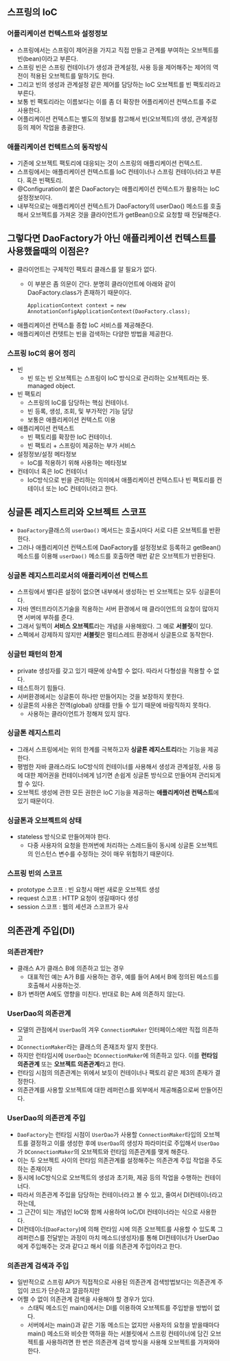 ## 스프링의 IoC
### 어플리케이션 컨텍스트와 설정정보
* 스프링에서는 스프링이 제어권을 가지고 직접 만들고 관계를 부여하는 오브젝트를 빈(bean)이라고 부른다.
* 스프링 빈은 스프링 컨테이너가 생성과 관계설정, 사용 등을 제어해주는 제어의 역전이 적용된 오브젝트를 말하기도 한다.
* 그리고 빈의 생성과 관계설정 같은 제어를 담당하는 IoC 오브젝트를 빈 팩토리라고 부른다.
* 보통 빈 팩토리라는 이름보다는 이를 좀 더 확장한 어플리케이션 컨텍스트를 주로 사용한다.
* 어플리케이션 컨텍스트는 별도의 정보를 참고해서 빈(오브젝트)의 생성, 관계설정 등의 제어 작업을 총괄한다.

### 애플리케이션 컨텍트스의 동작방식
* 기존에 오브젝트 팩토리에 대응되는 것이 스프링의 애플리케이션 컨텍스트.
* 스프링에서는 애플리케이션 컨텍스트를 IoC 컨테이너나 스프링 컨테이너라고 부른다. 혹은 빈팩토리.
* @Configuration이 붙은 DaoFactory는 애플리케이션 컨텍스트가 활용하는 IoC 설정정보이다.
* 내부적으로는 애플리케이션 컨텍스트가 DaoFactory의 userDao() 메소드를 호출해서 오브젝트를 가져온 것을 클라이언트가 getBean()으로 요청할 때 전달해준다.

## 그렇다면 DaoFactory가 아닌 애플리케이션 컨텍스트를 사용했을때의 이점은?
* 클라이언트는 구체적인 팩토리 클래스를 알 필요가 없다.
  * 이 부분은 좀 의문이 간다. 분명히 클라이언트에 아래와 같이 DaoFactory.class가 존재하기 때문이다.

    ```
    ApplicationContext context = new AnnotationConfigApplicationContext(DaoFactory.class);
    ```
* 애플리케이션 컨텍스틑 종합 IoC 서비스를 제공해준다.
* 애플리케이션 컨텟트는 빈을 검색하는 다양한 방법을 제공한다.

### 스프링 IoC의 용어 정리
* 빈
  * 빈 또는 빈 오브젝트는 스프링이 IoC 방식으로 관리하는 오브젝트라는 뜻. managed object.
* 빈 팩토리
  * 스프링의 IoC를 담당하는 핵심 컨테이너. 
  * 빈 등록, 생성, 조회, 및 부가적인 기능 담당
  * 보통은 애플리케이션 컨텍스트 이용
* 애플리케이션 컨텍스트
  * 빈 팩토리를 확장한 IoC 컨테이너.
  * 빈 팩토리 + 스프링이 제공하는 부가 서비스
* 설정정보/설정 메타정보
  * IoC를 적용하기 위해 사용하는 메타정보
* 컨테이너 혹은 IoC 컨테이너
  * IoC방식으로 빈을 관리하는 의미에서 애플리케이션 컨텍스트나 빈 팩토리를 컨테이너 또는 IoC 컨테이너라고 한다.
  
## 싱글톤 레지스트리와 오브젝트 스코프
* `DaoFactory`클래스의 `userDao()` 메서드는 호출시마다 서로 다른 오브젝트를 반환한다.
* 그러나 애플리케이션 컨텍스트에 DaoFactory를 설정정보로 등록하고 getBean() 메소드를 이용해 `userDao()` 메소드를 호출하면 매번 같은 오브젝트가 반환된다.
### 싱글톤 레지스트리로서의 애플리케이션 컨텍스트
* 스프링에서 별다른 설정이 없으면 내부에서 생성하는 빈 오브젝트는 모두 싱글톤이다.
* 자바 엔터프라이즈기술을 적용하는 서버 환경에서 매 클라이언트의 요청이 많아지면 서버에 부하를 준다.
* 그래서 일찍이 **서비스 오브젝트**라는 개념을 사용해왔다. 그 예로 **서블릿**이 있다.
* 스펙에서 강제하지 않지만 **서블릿**은 멀티스레드 환경에서 싱글톤으로 동작한다.

### 싱글턴 패턴의 한계
* private 생성자를 갖고 있기 때문에 상속할 수 없다. 따라서 다형성을 적용할 수 없다.
* 테스트하기 힘들다.
* 서버환경에서는 싱글톤이 하나만 만들어지는 것을 보장하지 못한다.
* 싱글톤의 사용은 전역(global) 상태를 만들 수 있기 때문에 바람직하지 못하다.
  * 사용하는 클라이언트가 정해져 있지 않다.

### 싱글톤 레지스트리
* 그래서 스프링에서는 위의 한계를 극복하고자 **싱글톤 레지스트리**라는 기능을 제공한다.
* 평범한 자바 클래스라도 IoC방식의 컨테이너를 사용해서 생성과 관계설정, 사용 등에 대한 제어권을 컨테이너에게 넘기면 손쉽게 싱글톤 방식으로 만들어져 관리되게 할 수 있다.
* 오브젝트 생성에 관한 모든 권한은 IoC 기능을 제공하는 **애플리케이션 컨텍스트**에 있기 때문이다.

### 싱글톤과 오브젝트의 상태
* stateless 방식으로 만들어져야 한다.
  * 다중 사용자의 요청을 한꺼번에 처리하는 스레드들이 동시에 싱글톤 오브젝트의 인스턴스 변수를 수정하는 것이 매우 위험하기 때문이다.
  
### 스프링 빈의 스코프
* prototype 스코프 : 빈 요청시 매번 새로운 오브젝트 생성
* request 스코프 : HTTP 요청이 생길때마다 생성
* session 스코프 : 웹의 세션과 스코프가 유사

## 의존관계 주입(DI)
### 의존관계란?
* 클래스 A가 클래스 B에 의존하고 있는 경우
    * 대표적인 예는 A가 B를 사용하는 경우, 예를 들어 A에서 B에 정의된 메소드를 호출해서 사용하는것.
* B가 변하면 A에도 영향을 미친다. 반대로 B는 A에 의존하지 않는다.

### UserDao의 의존관계
* 모델의 관점에서 `UserDao`의 겨우 `ConnectionMaker` 인터페이스에만 직접 의존하고
* `DConnectionMaker`라는 클래스의 존재조차 알지 못한다.
* 하지만 런타임시에 `UserDao`는  `DConnectionMaker`에 의존하고 있다. 이를 **런타임 의존관계** 또는 **오브젝트 의존관계**라고 한다.
* 런타임 시점의 의존관계는 위에서 보듯이 컨테이너나 팩토리 같은 제3의 존재가 결정한다.
* 의존관계를 사용할 오브젝트에 대한 레퍼런스를 외부에서 제공해줌으로써 만들어진다.

### UserDao의 의존관계 주입
* `DaoFactory`는 런타임 시점이 `UserDao`가 사용할 `ConnectionMaker`타입의 오브젝트를 결정하고 이를 생성한 후에 `UserDao`의 생성자 파라미터로 주입해서 `UserDao`가 `DConnectionMaker`의 오브젝트와 런타임 의존관계를 맺게 해준다.
* 이는 두 오브젝트 사이의 런타임 의존관계를 설정해주는 의존관계 주입 작업을 주도하는 존재이자
* 동시에 IoC방식으로 오브젝트의 생성과 초기화, 제공 등의 작업을 수행하는 컨테이너다.
* 따라서 의존관계 주입을 담당하는 컨테이너라고 볼 수 있고, 줄여서 DI컨테이너라고 하는데, 
* 그 근간이 되는 개념인 IoC와 함께 사용하여 IoC/DI 컨테이너라는 식으로 사용한다.
* DI컨테이너(`DaoFactory`)에 의해 런타임 시에 의존 오브젝트를 사용할 수 있도록 그 레퍼런스를 전달받는 과정이 마치 메소드(생성자)를 통해 DI컨테이너가 UserDao에게 주입해주는 것과 같다고 해서 이를 의존관계 주입이라고 한다.
  
### 의존관계 검색과 주입
* 일반적으로 스프링 API가 직접적으로 사용된 의존관계 검색방법보다는 의존관계 주입이 코드가 단순하고 깔끔하지만
* 어쩔 수 없이 의존관계 검색을 사용해야 할 경우가 있다.
  * 스태틱 메소드인 main()에서는 DI를 이용하여 오브젝트를 주입받을 방법이 없다.
  * 서버에서는 main()과 같은 기동 메소드는 없지만 사용자의 요청을 받을때마다 main() 메소드와 비슷한 역하을 하는 서블릿에서 스프링 컨테이너에 담긴 오브젝트를 사용하려면 한 번은 의존관계 검색 방식을 사용해 오브젝트를 가져와야 한다.